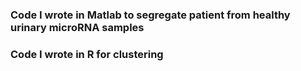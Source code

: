 ### Code I wrote in Matlab to segregate patient from healthy urinary microRNA samples
### Code I wrote in R for clustering 
